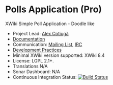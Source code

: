 # Polls Application (Pro)

XWiki Simple Poll Application - Doodle like

* Project Lead: [Alex Cotiugă](https://github.com/acotiuga)
* [Documentation](https://store.xwiki.com/xwiki/bin/view/Extension/XPollApplication)
* Communication: [Mailing List](http://dev.xwiki.org/xwiki/bin/view/Community/MailingLists>), [IRC]( http://dev.xwiki.org/xwiki/bin/view/Community/IRC)
* [Development Practices](http://dev.xwiki.org)
* Minimal XWiki version supported: XWiki 8.4
* License: LGPL 2.1+.
* Translations N/A
* Sonar Dashboard: N/A
* Continuous Integration Status: [![Build Status](http://ci.xwikisas.com/view/All/job/xwikisas/job/application-xpoll/job/master/badge/icon)](http://ci.xwikisas.com/view/All/job/xwikisas/job/application-xpoll/job/master/)
